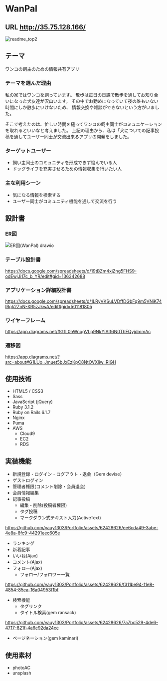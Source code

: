# WanPal

## URL http://35.75.128.166/

![readme_top2](https://github.com/yauy1303/Portfolio/assets/62428626/2c5a72bf-fa12-4787-8c91-d6adb443bd8a)

## テーマ
ワンコの飼主のための情報共有アプリ

### テーマを選んだ理由
私の家ではワンコを飼っています。
散歩は毎日の日課で散歩を通してお知り合いになった犬友達が沢山います。
その中でお勤めになっていて夜の誰もいない時間にしか散歩にいけないため、
情報交換や雑談ができないという方がいました。

そこで考えたのは、忙しい時間を縫ってワンコの飼主同士がコミュニケーションを取れるといいなと考えました。
上記の理由から、私は「犬についての記事投稿を通してユーザー同士が交流出来るアプリの開発をしました。

### ターゲットユーザー
* 飼い主同士のコミュニティを形成できず悩んでいる人
* ドッグライフを充実させるための情報収集を行いたい人

### 主な利用シーン
* 気になる情報を検索する
* ユーザー同士がコミュニティ機能を通して交流を行う

## 設計書

### ER図
![ER図(WanPal) drawio](https://github.com/yauy1303/Portfolio/assets/62428626/7d427866-7d0b-4d3e-bdb9-e2e43fa98e50)

### テーブル設計書
https://docs.google.com/spreadsheets/d/19tBZm4xjZng5FHS9-odEwjJi17c_b_YR/edit#gid=136342688

### アプリケーション詳細設計書
https://docs.google.com/spreadsheets/d/1LRyVKSuLVDffDGbFq9m5VNiK74IRqk2ZnN-XR5zJkwA/edit#gid=501181805

### ワイヤーフレーム
https://app.diagrams.net/#G1L0hWnogVLp9NkYlAIf6N0ThEQyjdmmAc

### 遷移図
https://app.diagrams.net/?src=about#G1LUo_Jmuet5bJxEzKpC8NtOVXliw_RIGH

## 使用技術
* HTML5 / CSS3
* Sass
* JavaScript (jQuery)
* Ruby 3.1.2
* Ruby on Rails 6.1.7
* Nginx
* Puma
* AWS
  * Cloud9
  * EC2
  * RDS

## 実装機能
* 新規登録・ログイン・ログアウト・退会（Gem devise）
* ゲストログイン
* 管理者権限(コメント削除・会員退会)
* 会員情報編集
* 記事投稿
  * 編集・削除(投稿者権限)
  * タグ投稿
  * マークダウン式テキスト入力(ActiveText)

https://github.com/yauy1303/Portfolio/assets/62428626/ee6cda49-3abe-4e8a-8fc9-44291eec605e

* ランキング
* 新着記事
* いいね(Ajax)
* コメント(Ajax)
* フォロー(Ajax)
  * フォロー/フォロワー一覧

https://github.com/yauy1303/Portfolio/assets/62428626/f311be94-f1e8-4854-85ca-16a04953f1bf

* 検索機能
  * タグリンク
  * タイトル検索(gem ransack)

https://github.com/yauy1303/Portfolio/assets/62428626/7a7bc529-4de6-4717-821f-4a6c92da24cc

* ページネーション(gem kaminari)

## 使用素材
* photoAC
* unsplash 















